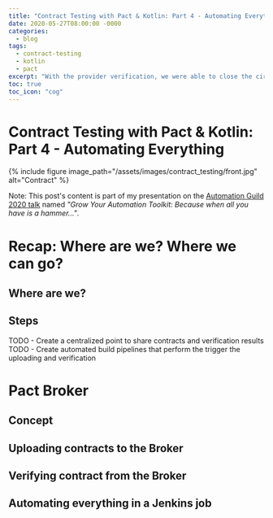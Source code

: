 ```yaml
---
title: "Contract Testing with Pact & Kotlin: Part 4 - Automating Everything"
date: 2020-05-27T08:00:00 -0000
categories:
  - blog
tags:
  - contract-testing
  - kotlin
  - pact
excerpt: "With the provider verification, we were able to close the circle and check that we can integrate our services. But we can go further and automate the process of creating and verfication contracts. Let's do it!"
toc: true
toc_icon: "cog"
---
```


# Contract Testing with Pact & Kotlin: Part 4 - Automating Everything

{% include figure image_path="/assets/images/contract_testing/front.jpg" alt="Contract" %}

Note: This post's content is part of my presentation on the [Automation Guild 2020 talk](https://guildconferences.com/conferences/automation-2020/) named _"Grow Your Automation Toolkit: Because when all you have is a hammer..."_.

# Recap: Where are we? Where we can go?
## Where are we?
## Steps
TODO - Create a centralized point to share contracts and verification results
TODO - Create automated build pipelines that perform the trigger the uploading and verification
# Pact Broker
## Concept
## Uploading contracts to the Broker
## Verifying contract from the Broker
## Automating everything in a Jenkins job